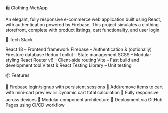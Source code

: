 🛍️ Clothing-WebApp

An elegant, fully responsive e-commerce web application built using React, with authentication powered by Firebase. This project simulates a clothing storefront, complete with product listings, cart functionality, and user login.

🧰 Tech Stack

React 18 – Frontend framework
Firebase – Authentication & (optionally) Firestore database
Redux Toolkit – State management
SCSS – Modular styling
React Router v6 – Client-side routing
Vite – Fast build and development tool
Vitest & React Testing Library – Unit testing

📦 Features

🔐 Firebase login/signup with persistent sessions
🛒 Add/remove items to cart with mini-cart preview
📊 Dynamic cart total calculation
📱 Fully responsive across devices
🧩 Modular component architecture
🎯 Deployment via GitHub Pages using CI/CD workflow
